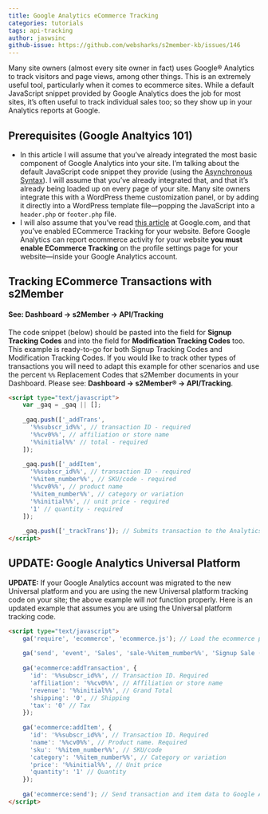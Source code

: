 ```yaml
---
title: Google Analytics eCommerce Tracking
categories: tutorials
tags: api-tracking
author: jaswsinc
github-issue: https://github.com/websharks/s2member-kb/issues/146
---
```


Many site owners (almost every site owner in fact) uses Google® Analytics to track visitors and page views, among other things. This is an extremely useful tool, particularly when it comes to ecommerce sites. While a default JavaScript snippet provided by Google Analytics does the job for most sites, it’s often useful to track individual sales too; so they show up in your Analytics reports at Google.

## Prerequisites (Google Analtyics 101)

<div class="li-margins"></div>

- In this article I will assume that you’ve already integrated the most basic component of Google Analytics into your site. I’m talking about the default JavaScript code snippet they provide (using the [Asynchronous Syntax](https://developers.google.com/analytics/devguides/collection/gajs/)). I will assume that you’ve already integrated that, and that it’s already being loaded up on every page of your site. Many site owners integrate this with a WordPress theme customization panel, or by adding it directly into a WordPress template file—popping the JavaScript into a `header.php` or `footer.php` file.
- I will also assume that you’ve read [this article](https://developers.google.com/analytics/devguides/collection/gajs/gaTrackingEcommerce) at Google.com, and that you’ve enabled ECommerce Tracking for your website. Before Google Analytics can report ecommerce activity for your website **you must enable ECommerce Tracking** on the profile settings page for your website—inside your Google Analytics account.

## Tracking ECommerce Transactions with s2Member

#### See: **Dashboard → s2Member → API/Tracking**

The code snippet (below) should be pasted into the field for **Signup Tracking Codes** and into the field for **Modification Tracking Codes** too. This example is ready-to-go for both Signup Tracking Codes and Modification Tracking Codes. If you would like to track other types of transactions you will need to adapt this example for other scenarios and use the percent `%%` Replacement Codes that s2Member documents in your Dashboard. Please see: **Dashboard → s2Member® → API/Tracking**.

```html
<script type="text/javascript">
	var _gaq = _gaq || [];
	
	_gaq.push(['_addTrans',
	  '%%subscr_id%%', // transaction ID - required
	  '%%cv0%%', // affiliation or store name
	  '%%initial%%' // total - required
	]);
	
	_gaq.push(['_addItem',
	  '%%subscr_id%%', // transaction ID - required
	  '%%item_number%%', // SKU/code - required
	  '%%cv0%%', // product name
	  '%%item_number%%', // category or variation
	  '%%initial%%', // unit price - required
	  '1' // quantity - required
	]);
	
	_gaq.push(['_trackTrans']); // Submits transaction to the Analytics servers.
</script>
```

## UPDATE: Google Analytics Universal Platform

**UPDATE:** If your Google Analytics account was migrated to the new Universal platform and you are using the new Universal platform tracking code on your site; the above example will _not_ function properly. Here is an updated example that assumes you are using the Universal platform tracking code.

```html
<script type="text/javascript">
	ga('require', 'ecommerce', 'ecommerce.js'); // Load the ecommerce plug-in.
	
	ga('send', 'event', 'Sales', 'sale-%%item_number%%', 'Signup Sale (%%item_number%% / %%subscr_id%%)', parseInt('%%initial%%'), {'nonInteraction': 1});
	
	ga('ecommerce:addTransaction', {
	  'id': '%%subscr_id%%', // Transaction ID. Required
	  'affiliation': '%%cv0%%', // Affiliation or store name
	  'revenue': '%%initial%%', // Grand Total
	  'shipping': '0', // Shipping
	  'tax': '0' // Tax
	});
	
	ga('ecommerce:addItem', {
	  'id': '%%subscr_id%%', // Transaction ID. Required
	  'name': '%%cv0%%', // Product name. Required
	  'sku': '%%item_number%%', // SKU/code
	  'category': '%%item_number%%', // Category or variation
	  'price': '%%initial%%', // Unit price
	  'quantity': '1' // Quantity
	});
	
	ga('ecommerce:send'); // Send transaction and item data to Google Analytics.
</script>
```